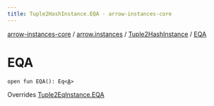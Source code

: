 ```yaml
---
title: Tuple2HashInstance.EQA - arrow-instances-core
---
```


[arrow-instances-core](../../index.html) / [arrow.instances](../index.html) / [Tuple2HashInstance](index.html) / [EQA](./-e-q-a.html)

# EQA

`open fun EQA(): Eq<`[`A`](index.html#A)`>`

Overrides [Tuple2EqInstance.EQA](../-tuple2-eq-instance/-e-q-a.html)

